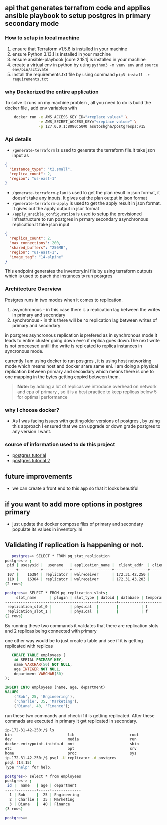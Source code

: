 ## api that generates terrafrom code and applies ansible playbook to setup postgres in primary secondary mode

### How to setup in local machine 
1. ensure that Terraform v1.5.6 is installed in your machine
2. ensure Python 3.13.1 is installed in your machine
3. ensure ansible-playbook [core 2.18.1] is installed in your machine
4. create a virtual env in python by using `python3 -m venv env` and `source env/bin/activate`
5. install the requirements.txt file by using command `pip3 install -r requirements.txt`

### why Dockerized the entire application
To solve it runs on my machine problem , all you need to do is build the docker file , add env variables with
```bash
    docker run -e AWS_ACCESS_KEY_ID="<replace value>" \
               -e AWS_SECRET_ACCESS_KEY="<replace value>" \
               -p 127.0.0.1:8080:5000 asutoshgha/postgresps:v15
```

### Api details 
* `/generate-terraform` is used to generate the terraform file.It take json input as

```json
{
  "instance_type": "t2.small",
  "replica_count": 2,
  "region": "us-east-1"
}
```
* `/generate-terraform-plan` is used to get the plan result in json format, it doesn't take any inputs. It gives out the plan output in json format
* `/generate-terraform-apply` is used to get the apply result in json format. It gives out the apply output in json format
* `/apply_ansible_configuration` is used to setup the provisioned infrastructure to run postgres in primary secondary asynchronous replication.It take json input
```json
{
  "replica_count": 2,
  "max_connections": 200,
  "shared_buffers": "256MB",
  "region": "us-east-1",
  "image_tag": "14-alpine"
}
```
This endpoint generates the inventory.ini file by using terraform outputs which is used to patch the instances to run postgres

### Architecture Overview 
Postgres runs in two modes when it comes to replication.
1. asynchronous - in this case there is a replication lag between the writes in primary and secondary
2. synchronous - in this there will be no replication lag between writes of primary and secondary

in postgres asyncronous replication is prefered as in synchronous mode it leads to entire cluster going down even if replica goes down.The next write is not proceesed untill the write is replicated to replica instances in syncronous mode.

currently I am using docker to run postgres , it is using host networking mode which means host and docker share same eni.
I am doing a physical replication between primary and secondary which means there is one to one mapping in the bytes getting copied between them.

> **Note:** by adding a lot of replicas we introduce overhead on network and cpu of primary , so it is a best practice to keep replicas below 5 for optimal performance

### why I choose docker?
* As I was facing issues with getting older versions of postgres , by using this approach I ensured that we can upgrade or down grade postgres to any version I want.

### source of information used to do this project
* [postgres tutorial](https://www.youtube.com/watch?v=Jm7deC0mOyY)
* [postgres tutorial 2 ](https://www.youtube.com/watch?v=UjrvaGvSCOI)

## future improvements 
* we can create a front end to this app so that it looks beautiful

## if you want to add more options in postgres primary
* just update the docker compose files of primary and secondary populate its values in inventory.ini

## Validating if replication is happening or not.
```bash 
   postgres=> SELECT * FROM pg_stat_replication
postgres-> ;
 pid | usesysid |  usename   | application_name |  client_addr  | client_hostname | client_port |         backend_start         | backend_xmin | state | sent_lsn | write_lsn | flush_lsn | replay_lsn | write_lag | flush_lag | replay_lag | sync_priority | sync_state | reply_time
-----+----------+------------+------------------+---------------+-----------------+-------------+-------------------------------+--------------+-------+----------+-----------+-----------+------------+-----------+-----------+------------+---------------+------------+------------
 107 |    16384 | replicator | walreceiver      | 172.31.42.250 |                 |       41308 | 2025-01-20 17:35:38.560571+00 |          |       |          |           |           |            |           |           |            |               |            |
 110 |    16384 | replicator | walreceiver      | 172.31.43.203 |                 |       38168 | 2025-01-20 17:35:39.908+00    |          |       |          |           |           |            |           |           |            |               |            |
(2 rows)

postgres=> SELECT * FROM pg_replication_slots;
     slot_name      | plugin | slot_type | datoid | database | temporary | active | active_pid | xmin | catalog_xmin | restart_lsn |confirmed_flush_lsn | wal_status | safe_wal_size | two_phase
--------------------+--------+-----------+--------+----------+-----------+--------+------------+------+--------------+-------------+---------------------+------------+---------------+-----------
 replication_slot_0 |        | physical  |        |          | f         | t      |        110 |      |              | 0/8000148   |                    | reserved   |               | f
 replication_slot_1 |        | physical  |        |          | f         | t      |        107 |      |              | 0/8000148   |                    | reserved   |               | f
(2 rows)
```
By running these two commands it validates that there are replication slots and 2 replicas being connected with primary

one other way would be to just create a table and see if it is getting replicated with replicas 

```sql
   CREATE TABLE employees (
    id SERIAL PRIMARY KEY,
    name VARCHAR(50) NOT NULL,
    age INTEGER NOT NULL,
    department VARCHAR(50)
);

INSERT INTO employees (name, age, department)
VALUES 
    ('Bob', 25, 'Engineering'),
    ('Charlie', 35, 'Marketing'),
    ('Diana', 40, 'Finance');
```

run these two commands and check if it is getting replicated. After these commads are executed in primary it got replicated in secondary.
```bash
ip-172-31-42-250:/$ ls
bin                         lib                         root                        tmp
dev                         media                       run                         usr
docker-entrypoint-initdb.d  mnt                         sbin                        var
etc                         opt                         srv
home                        proc                        sys
ip-172-31-42-250:/$ psql -U replicator -d postgres
psql (14.15)
Type "help" for help.

postgres=> select * from employees
postgres-> ;
 id |  name   | age | department
----+---------+-----+-------------
  1 | Bob     |  25 | Engineering
  2 | Charlie |  35 | Marketing
  3 | Diana   |  40 | Finance
(3 rows)

postgres=>
```






